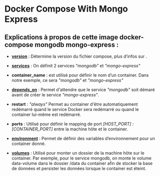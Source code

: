 # Docker Compose With Mongo Express

## Explications à propos de cette image docker-compose mongodb mongo-express :

- [**version**](https://docs.docker.com/compose/compose-file/) : Détermine la version du fichier compose, plus d’infos sur .

- [**services**](https://docs.docker.com/engine/swarm/how-swarm-mode-works/services/) : On définit 2 services *"mongodb"* et *"mongo-express"*

- **container_name** : est utilisé pour définir le nom d’un container. Dans notre exemple, ce sera *"mongodb"* et *"mongo-express"*

- [**depends_on**](https://docs.docker.com/compose/compose-file/#depends_on) : Permet d'attendre que le service *"mongodb"* soit démaré avant de créer le service *"mongo-express"*. 

- **restart** : *"always"* Permet au container d'être automatiquement redémarré quand le service Docker sera redémarré ou quand le container lui-même est redémarré.

- **ports** : Utilisé pour définir le mapping de port *[HOST_PORT] : [CONTAINER_PORT]* entre la machine hôte et le container.

- [**environment**](https://docs.docker.com/compose/environment-variables/set-environment-variables/) : Permet de définir des variables d’environnement pour un container donné.


- [**volumes**](https://docs.docker.com/storage/volumes/) : Utilisé pour monter un dossier de la machine hôte sur le container.
Par exemple, pour le service mongodb, on monte le volume data-volume dans le dossier /data du container afin de stocker la base de données et persister les données lorsque le container est éteint.